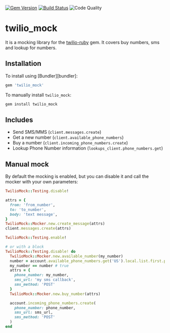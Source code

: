 [![Gem Version](https://badge.fury.io/rb/twilio_mock.svg)](https://badge.fury.io/rb/twilio_mock)
[![Build Status](https://travis-ci.org/MaicolBen/twilio_mock.svg?branch=master)](https://travis-ci.org/MaicolBen/twilio_mock)
![Code Quality](http://img.shields.io/codeclimate/github/MaicolBen/twilio_mock.svg)

# twilio_mock

It is a mocking library for the [twilio-ruby](https://github.com/twilio/twilio-ruby) gem. It covers buy numbers, sms and lookup for numbers.

## Installation

To install using [Bundler][bundler]:

```ruby
gem 'twilio_mock'
```

To manually install `twilio_mock`:

```bash
gem install twilio_mock
```

## Includes

 * Send SMS/MMS (`client.messages.create`)
 * Get a new number (`client.available_phone_numbers`)
 * Buy a number (`client.incoming_phone_numbers.create`)
 * Lookup Phone Number information (`lookups_client.phone_numbers.get`)

## Manual mock

By default the mocking is enabled, but you can disable it and call the mocker with your own parameters:

```ruby
TwilioMock::Testing.disable!

attrs = {
  from: 'from_number',
  to: 'to_number',
  body: 'text message',
}
TwilioMock::Mocker.new.create_message(attrs)
client.messages.create(attrs)

TwilioMock::Testing.enable!

# or with a block
TwilioMock::Testing.disable! do
  TwilioMock::Mocker.new.available_number(my_number)
  number = account.available_phone_numbers.get('US').local.list.first.phone_number
  my_number == number # true
  attrs = {
    phone_number: my_number,
    sms_url: 'my sms callback',
    sms_method: 'POST'
  }
  TwilioMock::Mocker.new.buy_number(attrs)

  account.incoming_phone_numbers.create(
    phone_number: phone_number,
    sms_url: sms_url,
    sms_method: 'POST'
  )
end
```
